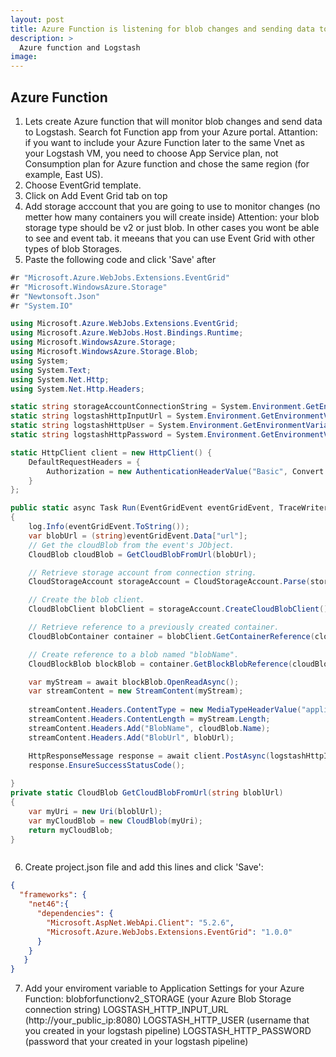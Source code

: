 ```yaml
---
layout: post
title: Azure Function is listening for blob changes and sending data to Logstash
description: >
  Azure function and Logstash
image: 
---
```



## Azure Function 
1. Lets create Azure function that will monitor blob changes and send data to Logstash.
Search fot Function app from your Azure portal.
Attantion: if you want to include your Azure Function later to the same Vnet  as your Logstash VM, you need to choose App Service plan, not Consumption plan for Azure function and chose the same region (for example, East US).
2. Choose EventGrid template.
3. Click on Add Event Grid tab on top
4. Add storage acccount that you are going to use to monitor changes (no metter how many containers you will create inside)
Attention: your blob storage type should be v2 or just blob. In other cases you wont be able to see and event tab. it meeans that you can use Event Grid with other types of blob Storages.
5. Paste the following code and click 'Save' after

```c#
#r "Microsoft.Azure.WebJobs.Extensions.EventGrid"
#r "Microsoft.WindowsAzure.Storage"
#r "Newtonsoft.Json"
#r "System.IO"

using Microsoft.Azure.WebJobs.Extensions.EventGrid;
using Microsoft.Azure.WebJobs.Host.Bindings.Runtime;
using Microsoft.WindowsAzure.Storage; 
using Microsoft.WindowsAzure.Storage.Blob;
using System;
using System.Text;
using System.Net.Http;
using System.Net.Http.Headers;

static string storageAccountConnectionString = System.Environment.GetEnvironmentVariable("blobforfunctionv2_STORAGE");
static string logstashHttpInputUrl = System.Environment.GetEnvironmentVariable("LOGSTASH_HTTP_INPUT_URL");
static string logstashHttpUser = System.Environment.GetEnvironmentVariable("LOGSTASH_HTTP_USER");
static string logstashHttpPassword = System.Environment.GetEnvironmentVariable("LOGSTASH_HTTP_PASSWORD");

static HttpClient client = new HttpClient() {
    DefaultRequestHeaders = { 
        Authorization = new AuthenticationHeaderValue("Basic", Convert.ToBase64String(Encoding.UTF8.GetBytes($"{logstashHttpUser}:{logstashHttpPassword}")))
    }
};

public static async Task Run(EventGridEvent eventGridEvent, TraceWriter log)
{
    log.Info(eventGridEvent.ToString());
    var blobUrl = (string)eventGridEvent.Data["url"];
    // Get the cloudBlob from the event's JObject.
    CloudBlob cloudBlob = GetCloudBlobFromUrl(blobUrl);

    // Retrieve storage account from connection string.
    CloudStorageAccount storageAccount = CloudStorageAccount.Parse(storageAccountConnectionString);

    // Create the blob client.
    CloudBlobClient blobClient = storageAccount.CreateCloudBlobClient();

    // Retrieve reference to a previously created container.
    CloudBlobContainer container = blobClient.GetContainerReference(cloudBlob.Container.Name);

    // Create reference to a blob named "blobName".
    CloudBlockBlob blockBlob = container.GetBlockBlobReference(cloudBlob.Name);

    var myStream = await blockBlob.OpenReadAsync();
    var streamContent = new StreamContent(myStream);
     
    streamContent.Headers.ContentType = new MediaTypeHeaderValue("application/octet-stream");
    streamContent.Headers.ContentLength = myStream.Length;
    streamContent.Headers.Add("BlobName", cloudBlob.Name);
    streamContent.Headers.Add("BlobUrl", blobUrl);

    HttpResponseMessage response = await client.PostAsync(logstashHttpInputUrl, streamContent);
    response.EnsureSuccessStatusCode();
    
}
private static CloudBlob GetCloudBlobFromUrl(string bloblUrl)
{
    var myUri = new Uri(bloblUrl);
    var myCloudBlob = new CloudBlob(myUri);
    return myCloudBlob;
}



```
6. Create project.json file and add this lines and click 'Save':
```json
{
  "frameworks": {
    "net46":{
      "dependencies": {
        "Microsoft.AspNet.WebApi.Client": "5.2.6",
        "Microsoft.Azure.WebJobs.Extensions.EventGrid": "1.0.0"
      }
    }
   }
}
```


7. Add your enviroment variable to Application Settings for your Azure Function:
blobforfunctionv2_STORAGE (your Azure Blob Storage connection string)
LOGSTASH_HTTP_INPUT_URL (http://your_public_ip:8080)
LOGSTASH_HTTP_USER (username that you created in your logstash pipeline)
LOGSTASH_HTTP_PASSWORD (password that your created in your logstash pipeline)





